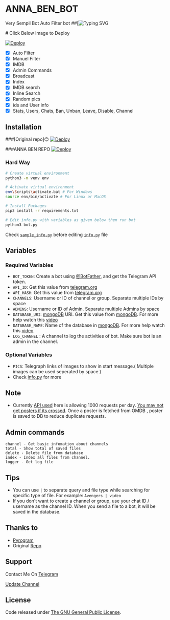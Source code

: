 # ANNA_BEN_BOT
Very Sempil Bot Auto Filter bot
##[![Typing SVG](https://readme-typing-svg.herokuapp.com/?lines=welcome+To+Alpha-Auto-Filter-Bot!;created+by+Alpha+Admin+Lallu+Lallus!;A+simple+autofilter+Bot!;Auto+filter+with+double+button!;start+message+with+pic!;and+all+futures!)
</p>
# Click Below Image to Deploy

[![Deploy](https://telegra.ph/file/87fd3f1437dbd06644b20.jpg)](https://heroku.com/deploy?template=https://github.com/Lallu-lallus/anna-ben-repo)

- [x] Auto Filter
- [x] Manuel Filter
- [x] IMDB
- [x] Admin Commands
- [x] Broadcast
- [x] Index
- [x] IMDB search
- [x] Inline Search
- [x] Random pics
- [x] ids and User info 
- [x] Stats, Users, Chats, Ban, Unban, Leave, Disable, Channel

## Installation

###[Original repo]😌
[![Deploy](https://www.herokucdn.com/deploy/button.svg)](https://heroku.com/deploy?template=https://github.com/Lallu-lallus/ALPHA_IMDB_BOT)


###ANNA BEN REPO
[![Deploy](https://www.herokucdn.com/deploy/button.svg)](https://heroku.com/deploy?template=https://github.com/Lallu-lallus/anna-ben-repo)
### Hard Way

```bash
# Create virtual environment
python3 -m venv env

# Activate virtual environment
env\Scripts\activate.bat # For Windows
source env/bin/activate # For Linux or MacOS

# Install Packages
pip3 install -r requirements.txt

# Edit info.py with variables as given below then run bot
python3 bot.py
```
Check [`sample_info.py`](sample_info.py) before editing [`info.py`](info.py) file

## Variables

### Required Variables
* `BOT_TOKEN`: Create a bot using [@BotFather](https://telegram.dog/BotFather), and get the Telegram API token.
* `API_ID`: Get this value from [telegram.org](https://my.telegram.org/apps)
* `API_HASH`: Get this value from [telegram.org](https://my.telegram.org/apps)
* `CHANNELS`: Username or ID of channel or group. Separate multiple IDs by space
* `ADMINS`: Username or ID of Admin. Separate multiple Admins by space
* `DATABASE_URI`: [mongoDB](https://www.mongodb.com) URI. Get this value from [mongoDB](https://www.mongodb.com). For more help watch this [video](https://youtu.be/1G1XwEOnxxo)
* `DATABASE_NAME`: Name of the database in [mongoDB](https://www.mongodb.com). For more help watch this [video](https://youtu.be/1G1XwEOnxxo)
* `LOG_CHANNEL` : A channel to log the activities of bot. Make sure bot is an admin in the channel.
### Optional Variables
* `PICS`: Telegraph links of images to show in start message.( Multiple images can be used seperated by space )
* Check [info.py](https://github.com/EvamariaTG/evamaria/blob/master/info.py) for more

## Note
* Currently [API used](http://www.omdbapi.com) here is allowing 1000 requests per day. [You may not get posters if its crossed](https://t.me/ThankTelegram/910168). 
Once a poster is fetched from OMDB , poster is saved to DB to reduce duplicate requests.

## Admin commands
```
channel - Get basic infomation about channels
total - Show total of saved files
delete - Delete file from database
index - Index all files from channel.
logger - Get log file
```

## Tips
* You can use `|` to separate query and file type while searching for specific type of file. For example: `Avengers | video`
* If you don't want to create a channel or group, use your chat ID / username as the channel ID. When you send a file to a bot, it will be saved in the database.



## Thanks to 
* [Pyrogram](https://github.com/pyrogram/pyrogram)
* Original [Repo](https://github.com/Lallu-lallus/ALPHA_IMDB_BOT)


## Support
Contact Me On [Telegram](https://t.me/Pro_editor_tg)

[Update Channel](https://t.me/tg_bots_updates)

## License
Code released under [The GNU General Public License](LICENSE).
